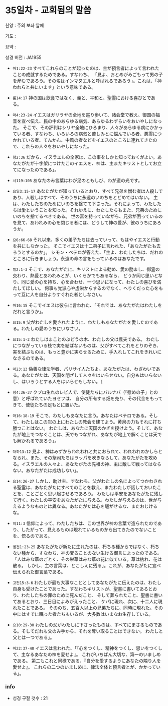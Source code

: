# 35일차 - 교회됨의 말씀

찬양 : 주의 보좌 앞에

기도 : 

요약 : 

성경 버전 : JA1955

- `마1:22-23` すべてこれらのことが起ったのは、主が預言者によって言われたことの成就するためである。すなわち、 「見よ、おとめがみごもって男の子を産むであろう。その名はインマヌエルと呼ばれるであろう」。これは、「神われらと共にいます」という意味である。

- `롬14:17` 神の国は飲食ではなく、義と、平和と、聖霊における喜びとである。

- `마4:23-24` イエスはガリラヤの全地を巡り歩いて、諸会堂で教え、御国の福音を宣べ伝え、民の中のあらゆる病気、あらゆるわずらいをおいやしになった。 そこで、その評判はシリヤ全地にひろまり、人々があらゆる病にかかっている者、すなわち、いろいろの病気と苦しみとに悩んでいる者、悪霊につかれている者、てんかん、中風の者などをイエスのところに連れてきたので、これらの人々をおいやしになった。

- `행2:36` だから、イスラエルの全家は、この事をしかと知っておくがよい。あなたがたが十字架につけたこのイエスを、神は、主またキリストとしてお立てになったのである」。

- `시119:105` あなたのみ言葉はわが足のともしび、わが道の光です。

- `요일3:15-17` あなたがたが知っているとおり、すべて兄弟を憎む者は人殺しであり、人殺しはすべて、そのうちに永遠のいのちをとどめてはいない。 主は、わたしたちのためにいのちを捨てて下さった。それによって、わたしたちは愛ということを知った。それゆえに、わたしたちもまた、兄弟のためにいのちを捨てるべきである。 世の富を持っていながら、兄弟が困っているのを見て、あわれみの心を閉じる者には、どうして神の愛が、彼のうちにあろうか。

- `요6:66-68` それ以来、多くの弟子たちは去っていって、もはやイエスと行動を共にしなかった。 そこでイエスは十二弟子に言われた、「あなたがたも去ろうとするのか」。 シモン・ペテロが答えた、「主よ、わたしたちは、だれのところに行きましょう。永遠の命の言をもっているのはあなたです。

- `빌2:1-3` そこで、あなたがたに、キリストによる勧め、愛の励まし、御霊の交わり、熱愛とあわれみとが、いくらかでもあるなら、 どうか同じ思いとなり、同じ愛の心を持ち、心を合わせ、一つ思いになって、わたしの喜びを満たしてほしい。 何事も党派心や虚栄からするのでなく、へりくだった心をもって互に人を自分よりすぐれた者としなさい。

- `마16:15` そこでイエスは彼らに言われた、「それでは、あなたがたはわたしをだれと言うか」。

- `요15:9` 父がわたしを愛されたように、わたしもあなたがたを愛したのである。わたしの愛のうちにいなさい。

- `요15:1-2` わたしはまことのぶどうの木、わたしの父は農夫である。 わたしにつながっている枝で実を結ばないものは、父がすべてこれをとりのぞき、実を結ぶものは、もっと豊かに実らせるために、手入れしてこれをきれいになさるのである。

- `마23:13` 偽善な律法学者、パリサイ人たちよ。あなたがたは、わざわいである。あなたがたは、天国を閉ざして人々をはいらせない。自分もはいらないし、はいろうとする人をはいらせもしない。〔

- `행4:36-37` クプロ生れのレビ人で、使徒たちにバルナバ（「慰めの子」との意）と呼ばれていたヨセフは、 自分の所有する畑を売り、その代金をもってきて、使徒たちの足もとに置いた。

- `마16:18-19` そこで、わたしもあなたに言う。あなたはペテロである。そして、わたしはこの岩の上にわたしの教会を建てよう。黄泉の力もそれに打ち勝つことはない。 わたしは、あなたに天国のかぎを授けよう。そして、あなたが地上でつなぐことは、天でもつながれ、あなたが地上で解くことは天でも解かれるであろう」。

- `대하13:12` 見よ、神はみずからわれわれと共におられて、われわれのかしらとなられ、また、その祭司たちはラッパを吹きならして、あなたがたを攻める。イスラエルの人々よ、あなたがたの先祖の神、主に敵して戦ってはならない。あなたがたは成功しない」。

- `요14:26-27` しかし、助け主、すなわち、父がわたしの名によってつかわされる聖霊は、あなたがたにすべてのことを教え、またわたしが話しておいたことを、ことごとく思い起させるであろう。 わたしは平安をあなたがたに残して行く。わたしの平安をあなたがたに与える。わたしが与えるのは、世が与えるようなものとは異なる。あなたがたは心を騒がせるな、またおじけるな。

- `히11:3` 信仰によって、わたしたちは、この世界が神の言葉で造られたのであり、したがって、見えるものは現れているものから出てきたのでないことを、悟るのである。

- `벧전1:23-25` あなたがたが新たに生れたのは、朽ちる種からではなく、朽ちない種から、すなわち、神の変ることのない生ける御言によったのである。 「人はみな草のごとく、その栄華はみな草の花に似ている。草は枯れ、花は散る。 しかし、主の言葉は、とこしえに残る」。これが、あなたがたに宣べ伝えられた御言葉である。

- `고전15:3-6` わたしが最も大事なこととしてあなたがたに伝えたのは、わたし自身も受けたことであった。すなわちキリストが、聖書に書いてあるとおり、わたしたちの罪のために死んだこと、 そして葬られたこと、聖書に書いてあるとおり、三日目によみがえったこと、 ケパに現れ、次に、十二人に現れたことである。 そののち、五百人以上の兄弟たちに、同時に現れた。その中にはすでに眠った者たちもいるが、大多数はいまなお生存している。

- `요10:29-30` わたしの父がわたしに下さったものは、すべてにまさるものである。そしてだれも父のみ手から、それを奪い取ることはできない。 わたしと父とは一つである」。

- `마22:37-40` イエスは言われた、「『心をつくし、精神をつくし、思いをつくして、主なるあなたの神を愛せよ』。 これがいちばん大切な、第一のいましめである。 第二もこれと同様である、『自分を愛するようにあなたの隣り人を愛せよ』。 これらの二つのいましめに、律法全体と預言者とが、かかっている」。

### info

- 성경 구절 갯수 : 21